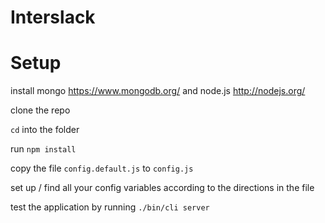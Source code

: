 # Interslack

# Setup

install mongo https://www.mongodb.org/ and node.js http://nodejs.org/

clone the repo

`cd` into the folder

run `npm install`

copy the file `config.default.js` to `config.js`

set up / find all your config variables according to the directions in the file

test the application by running `./bin/cli server`
